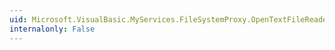 ```yaml
---
uid: Microsoft.VisualBasic.MyServices.FileSystemProxy.OpenTextFileReader(System.String,System.Text.Encoding)
internalonly: False
---
```

